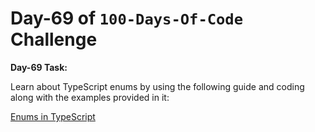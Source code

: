 # Day-69 of `100-Days-Of-Code` Challenge

**Day-69 Task:**

Learn about TypeScript enums by using the following guide and coding along with the examples provided in it:

[Enums in TypeScript](./TS-Enums/README.md)
